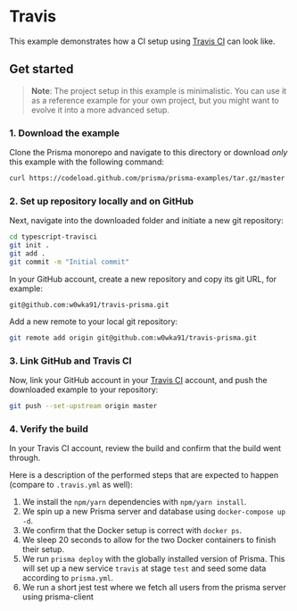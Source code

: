 # Travis

This example demonstrates how a CI setup using [Travis CI](https://travis-ci.com/) can look like.

## Get started

> **Note**: The project setup in this example is minimalistic. You can use it as a reference example for your own project, but you might want to evolve it into a more advanced setup.

### 1. Download the example

Clone the Prisma monorepo and navigate to this directory or download _only_ this example with the following command:

```sh
curl https://codeload.github.com/prisma/prisma-examples/tar.gz/master | tar -xz --strip=2 prisma-examples-master/typescript-travisci
```

### 2. Set up repository locally and on GitHub

Next, navigate into the downloaded folder and initiate a new git repository:

```sh
cd typescript-travisci
git init .
git add .
git commit -m "Initial commit"
```

In your GitHub account, create a new repository and copy its git URL, for example:

`git@github.com:w0wka91/travis-prisma.git`

Add a new remote to your local git repository:

```sh
git remote add origin git@github.com:w0wka91/travis-prisma.git
```

### 3. Link GitHub and Travis CI

Now, link your GitHub account in your [Travis CI](https://travis-ci.com/) account, and push the downloaded example to your repository:

```sh
git push --set-upstream origin master
```

### 4. Verify the build

In your Travis CI account, review the build and confirm that the build went through.

Here is a description of the performed steps that are expected to happen (compare to `.travis.yml` as well):

1.  We install the `npm/yarn` dependencies with `npm/yarn install`.
2.  We spin up a new Prisma server and database using `docker-compose up -d`.
3.  We confirm that the Docker setup is correct with `docker ps`.
4.  We sleep 20 seconds to allow for the two Docker containers to finish their setup.
5.  We run `prisma deploy` with the globally installed version of Prisma. This will set up a new service `travis` at stage `test` and seed some data according to `prisma.yml`.
6.  We run a short jest test where we fetch all users from the prisma server using prisma-client
